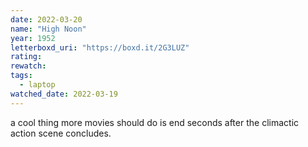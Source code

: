```yaml
---
date: 2022-03-20
name: "High Noon"
year: 1952
letterboxd_uri: "https://boxd.it/2G3LUZ"
rating: 
rewatch: 
tags:
  - laptop
watched_date: 2022-03-19
---
```


a cool thing more movies should do is end seconds after the climactic action scene concludes.
